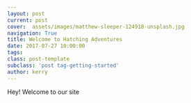 ```yaml
---
layout: post
current: post
cover:  assets/images/matthew-sleeper-124918-unsplash.jpg
navigation: True
title: Welcome to Hatching Adventures 
date: 2017-07-27 10:00:00
tags: 
class: post-template
subclass: 'post tag-getting-started'
author: kerry
---
```


Hey! Welcome to our site
